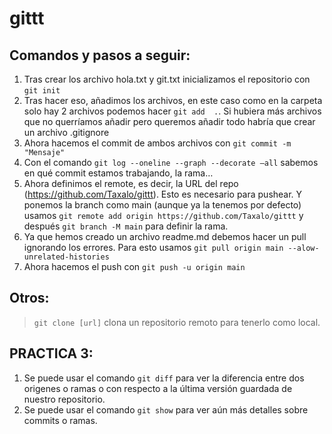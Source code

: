 # gittt

## Comandos y pasos a seguir: 
1. Tras crear los archivo hola.txt y git.txt inicializamos el repositorio con `git init`
2. Tras hacer eso, añadimos los archivos, en este caso como en la carpeta solo hay 2 archivos podemos hacer `git add  .`. Si hubiera más archivos que no querríamos añadir pero queremos añadir todo habría que crear un archivo .gitignore
3. Ahora hacemos el commit de ambos archivos con `git commit -m "Mensaje"`
4. Con el comando `git log --oneline --graph --decorate –all` sabemos en qué commit estamos trabajando, la rama…
5. Ahora definimos el remote, es decir, la URL del repo (https://github.com/Taxalo/gittt). Esto es necesario para pushear. Y ponemos la branch como main (aunque ya la tenemos por defecto) usamos `git remote add origin https://github.com/Taxalo/gittt` y después `git branch -M main` para definir la rama.
6. Ya que hemos creado un archivo readme.md debemos hacer un pull ignorando los errores. Para esto usamos `git pull origin main --alow-unrelated-histories`
7. Ahora hacemos el push con `git push -u origin main`

## Otros:
> `git clone [url]` clona un repositorio remoto para tenerlo como local.

## PRACTICA 3:

1. Se puede usar el comando `git diff` para ver la diferencia entre dos origenes o ramas o con respecto a la última versión guardada de nuestro repositorio.
2. Se puede usar el comando `git show` para ver aún más detalles sobre commits o ramas.